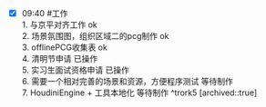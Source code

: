 
- [x] 09:40 #工作<br>1. 与京平对齐工作   ok<br>2. 场景氛围图，组织区域二的pcg制作 ok<br>3. offlinePCG收集表    ok                         <br>4. 清明节申请   已操作<br>5. 实习生面试资格申请  已操作<br>6. 需要一个相对完善的场景和资源，方便程序测试   等待制作<br>7. HoudiniEngine + 工具本地化   等待制作 ^trork5
	[archived::true]

